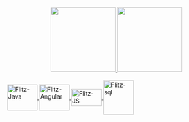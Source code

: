 <div align="center">
  <a href="https://github.com/flitzso">
  <img height="150em" src="https://github-readme-stats.vercel.app/api?username=flitzso&show_icons=true&theme=tokyonight&include_all_commits=true&count_private=true"/>
  <img height="150em" src="https://github-readme-stats.vercel.app/api/top-langs/?username=flitzso&layout=compact&langs_count=7&theme=tokyonight"/>
</div>

  
  <div style="display: inline_block"><br>
  <img align="center" alt="Flitz-Java" height="60" width="70" <img src="https://cdn.jsdelivr.net/gh/devicons/devicon/icons/java/java-original-wordmark.svg"/>
    <img align="center" alt="Flitz-Angular" height="60" width="70" src="https://cdn.jsdelivr.net/gh/devicons/devicon/icons/angularjs/angularjs-original-wordmark.svg"/>
    <img align="center" alt="Flitz-JS" height="40" width="70" src="https://icongr.am/devicon/javascript-original.svg?size=128&color=currentColor" />
    <img align="center" alt="Flitz-sql" height="80" width="70" src="https://icongr.am/devicon/mysql-original-wordmark.svg?size=128&color=currentColor"/>
  </div>

  
 
  
 
